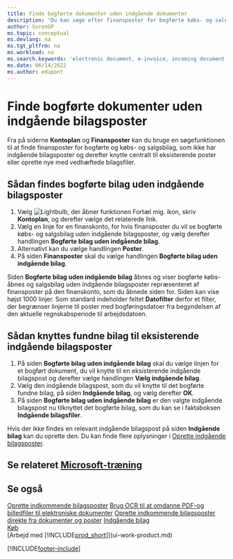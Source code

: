 ```yaml
---
title: Finde bogførte dokumenter uden indgående dokumenter
description: 'Du kan søge efter finansposter for bogførte købs- og salgsdokumenter, der ikke har indgående elektroniske dokumenter, f.eks. importerede fakturaer.'
author: SorenGP
ms.topic: conceptual
ms.devlang: na
ms.tgt_pltfrm: na
ms.workload: na
ms.search.keywords: 'electronic document, e-invoice, incoming document, OCR, ecommerce, document exchange, import invoice'
ms.date: 06/14/2022
ms.author: edupont
---
```

# <a name="find-posted-documents-without-incoming-document-records" />Finde bogførte dokumenter uden indgående bilagsposter

Fra på siderne **Kontoplan** og **Finansposter** kan du bruge en søgefunktionen til at finde finansposter for bogførte og købs- og salgsbilag, som ikke har indgående bilagsposter og derefter knytte centralt til eksisterende poster eller oprette nye med vedhæftede bilagsfiler.

## <a name="to-find-posted-documents-without-incoming-document-records" />Sådan findes bogførte bilag uden indgående bilagsposter

1. Vælg ![Lightbulb, der åbner funktionen Fortæl mig.](media/ui-search/search_small.png "Fortæl mig, hvad du vil foretage dig") ikon, skriv **Kontoplan**, og derefter vælge det relaterede link.
2. Vælg en linje for en finanskonto, for hvis finansposter du vil se bogførte købs- og salgsbilag uden indgående bilagsposter, og vælg derefter handlingen **Bogførte bilag uden indgående bilag**.
3. Alternativt kan du vælge handlingen **Poster**.
4. På siden **Finansposter** skal du vælge handlingen **Bogførte bilag uden indgående bilag**.

Siden **Bogførte bilag uden indgående bilag** åbnes og viser bogførte købs- åbnes og salgsbilag uden indgående bilagsposter repræsenteret af finansposter på den finanskonto, som du åbnede siden for. Siden kan vise højst 1000 linjer. Som standard indeholder feltet **Datofilter** derfor et filter, der begrænser linjerne til poster med bogføringsdatoer fra begyndelsen af den aktuelle regnskabsperiode til arbejdsdatoen.

## <a name="to-connect-found-documents-to-existing-incoming-document-records" />Sådan knyttes fundne bilag til eksisterende indgående bilagsposter

1. På siden **Bogførte bilag uden indgående bilag** skal du vælge linjen for et bogført dokument, du vil knytte til en eksisterende indgående bilagspost og derefter vælge handlingen **Vælg indgående bilag**.
2. Vælg den indgående bilagspost, som du vil knytte til det bogførte fundne bilag, på siden **Indgående bilag**, og vælg derefter **OK**.
3. På siden **Bogførte bilag uden indgående bilag** er den valgte indgående bilagspost nu tilknyttet det bogførte bilag, som du kan se i faktaboksen **Indgående bilagsfiler**.

Hvis der ikke findes en relevant indgående bilagspost på siden **Indgående bilag** kan du oprette den. Du kan finde flere oplysninger i [Oprette indgående bilagsposter](across-how-create-income-document-records.md).

## <a name="see-related-microsoft-trainingtrainingmodulesincoming-documents-dynamics-365-business-central" />Se relateret [Microsoft-træning](/training/modules/incoming-documents-dynamics-365-business-central/)

## <a name="see-also" />Se også

[Oprette indkommende bilagsposter](across-how-create-income-document-records.md)
[Brug OCR til at omdanne PDF-og billedfiler til elektroniske dokumenter](across-how-use-ocr-pdf-images-files.md)
[Oprette indkommende bilagsposter direkte fra dokumenter og poster](across-how-connect-disconnect-income-document-records.md)
[Indgående bilag](across-income-documents.md)  
[Køb](purchasing-manage-purchasing.md)  
[Arbejd med [!INCLUDE[prod_short](includes/prod_short.md)]](ui-work-product.md)


[!INCLUDE[footer-include](includes/footer-banner.md)]
